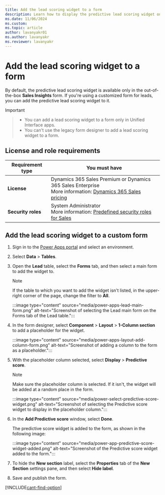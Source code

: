 ```yaml
---
title: Add the lead scoring widget to a form
description: Learn how to display the predictive lead scoring widget on your custom forms in Dynamics 365 Sales.
ms.date: 11/06/2024
ms.custom: 
ms.topic: article
author: lavanyakr01
ms.author: lavanyakr
ms.reviewer: lavanyakr
---
```


# Add the lead scoring widget to a form

By default, the predictive lead scoring widget is available only in the out-of-the-box **Sales Insights** form. If you're using a customized form for leads, you can add the predictive lead scoring widget to it.

> [!IMPORTANT]

> - You can add a lead scoring widget to a form only in Unified Interface apps.
> - You can't use the legacy form designer to add a lead scoring widget to a form.

## License and role requirements

| Requirement type | You must have |
|-----------------------|---------|
| **License** | Dynamics 365 Sales Premium or Dynamics 365 Sales Enterprise<br>More information: [Dynamics 365 Sales pricing](https://dynamics.microsoft.com/sales/pricing/) |
| **Security roles** | System Administrator<br>More information: [Predefined security roles for Sales](security-roles-for-sales.md) |

## Add the lead scoring widget to a custom form

1. Sign in to the [Power Apps portal](https://make.powerapps.com/) and select an environment.

1. Select **Data** > **Tables**.

1. Open the **Lead** table, select the **Forms** tab, and then select a main form to add the widget to.

    > [!NOTE]
    > If the table to which you want to add the widget isn't listed, in the upper-right corner of the page, change the filter to **All**.

    :::image type="content" source="media/power-apps-lead-main-form.png" alt-text="Screenshot of selecting the Lead main form on the Forms tab of the Lead table.":::

1. In the form designer, select **Component** > **Layout** > **1-Column section** to add a placeholder for the widget.

    :::image type="content" source="media/power-apps-layout-add-column-form.png" alt-text="Screenshot of adding a column to the form as a placeholder.":::

1. With the placeholder column selected, select **Display** > **Predictive score**.

    > [!NOTE]
    > Make sure the placeholder column is selected. If it isn't, the widget will be added at a random place in the form.

    :::image type="content" source="media/power-select-predictive-score-widget.png" alt-text="Screenshot of selecting the Predictive score widget to display in the placeholder column.":::

1. In the **Add Predictive score** window, select **Done**.

    The predictive score widget is added to the form, as shown in the following image:

    :::image type="content" source="media/power-app-predictive-score-widget-added.png" alt-text="Screenshot of the Predictive score widget added to the form.":::

1. To hide the **New section** label, select the **Properties** tab of the **New Section** settings pane, and then select **Hide label**.

1. Save and publish the form.

[!INCLUDE[cant-find-option](../includes/cant-find-option.md)]
